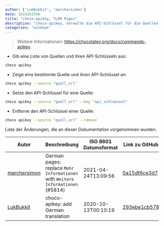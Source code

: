 ```yaml
---
author: ['LukBukkit', 'marchersimon']
date: 1619262596
title: "choco-apikey, TLDR Pages"
description: "choco-apikey, Verwalte die API-Schlüssel für die Quellen von Chocolatey."
categories: "windows"
---
```

> Weitere Informationen: <https://chocolatey.org/docs/commands-apikey>.

- Gib eine Liste von Quellen und ihren API-Schlüsseln aus:

```bash
choco apikey
```

- Zeige eine bestimmte Quelle und ihren API-Schlüssel an:

```bash
choco apikey --source "quell_url"
```

- Setze den API-Schlüssel für eine Quelle:

```bash
choco apikey --source "quell_url" --key "api_schluessel"
```

- Entferne den API-Schlüssel einer Quelle:

```bash
choco apikey --source "quell_url" --remove
```
Liste der Änderungen, die an dieser Dokumentation vorgenommen wurden.


Autor | Beschreibung | ISO 8601 Datumsformat | Link zu GitHub
------|-----|-----|-----
[marchersimon](mailto:50295997+marchersimon@users.noreply.github.com) | German pages: replace `Mehr Informationen` with `Weitere Informationen` (#5814) | 2021-04-24T13:09:56 | [0a15df6ce3d7](https://github.com/tldr-pages/tldr/commit/0a15df6ce3d790b71b8fa4ae2e8befe0ed0806c7)
[LukBukkit](mailto:luk.bukkit@gmail.com) | choco-apikey: add German translation | 2020-10-13T00:10:19 | [293ebe1cb578](https://github.com/tldr-pages/tldr/commit/293ebe1cb578803e9e5ca921bbee34134dba7884)

